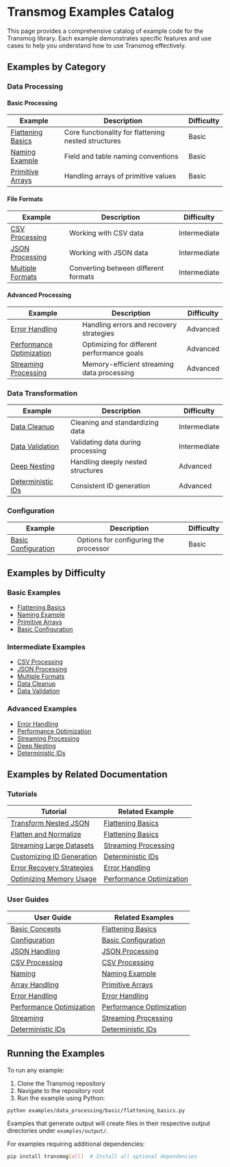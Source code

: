 # Transmog Examples Catalog

This page provides a comprehensive catalog of example code for the Transmog library. Each example
demonstrates specific features and use cases to help you understand how to use Transmog effectively.

## Examples by Category

### Data Processing

#### Basic Processing

| Example | Description | Difficulty |
|---------|-------------|------------|
| [Flattening Basics](../../examples/data_processing/basic/flattening_basics.py) | Core functionality for flattening nested structures | Basic |
| [Naming Example](../../examples/data_processing/basic/naming_example.py) | Field and table naming conventions | Basic |
| [Primitive Arrays](../../examples/data_processing/basic/primitive_arrays_example.py) | Handling arrays of primitive values | Basic |

#### File Formats

| Example | Description | Difficulty |
|---------|-------------|------------|
| [CSV Processing](../../examples/data_processing/file_formats/csv_processing.py) | Working with CSV data | Intermediate |
| [JSON Processing](../../examples/data_processing/file_formats/json_processing.py) | Working with JSON data | Intermediate |
| [Multiple Formats](../../examples/data_processing/file_formats/multiple_formats_example.py) | Converting between different formats | Intermediate |

#### Advanced Processing

| Example | Description | Difficulty |
|---------|-------------|------------|
| [Error Handling](../../examples/data_processing/advanced/error_handling.py) | Handling errors and recovery strategies | Advanced |
| [Performance Optimization](../../examples/data_processing/advanced/performance_optimization.py) | Optimizing for different performance goals | Advanced |
| [Streaming Processing](../../examples/data_processing/advanced/streaming_processing.py) | Memory-efficient streaming data processing | Advanced |

### Data Transformation

| Example | Description | Difficulty |
|---------|-------------|------------|
| [Data Cleanup](../../examples/data_transformation/basic/data_cleanup_example.py) | Cleaning and standardizing data | Intermediate |
| [Data Validation](../../examples/data_transformation/basic/data_validation_example.py) | Validating data during processing | Intermediate |
| [Deep Nesting](../../examples/data_transformation/advanced/deep_nesting_example.py) | Handling deeply nested structures | Advanced |
| [Deterministic IDs](../../examples/data_transformation/advanced/deterministic_ids.py) | Consistent ID generation | Advanced |

### Configuration

| Example | Description | Difficulty |
|---------|-------------|------------|
| [Basic Configuration](../../examples/configuration/basic/configuration.py) | Options for configuring the processor | Basic |

## Examples by Difficulty

### Basic Examples

- [Flattening Basics](../../examples/data_processing/basic/flattening_basics.py)
- [Naming Example](../../examples/data_processing/basic/naming_example.py)
- [Primitive Arrays](../../examples/data_processing/basic/primitive_arrays_example.py)
- [Basic Configuration](../../examples/configuration/basic/configuration.py)

### Intermediate Examples

- [CSV Processing](../../examples/data_processing/file_formats/csv_processing.py)
- [JSON Processing](../../examples/data_processing/file_formats/json_processing.py)
- [Multiple Formats](../../examples/data_processing/file_formats/multiple_formats_example.py)
- [Data Cleanup](../../examples/data_transformation/basic/data_cleanup_example.py)
- [Data Validation](../../examples/data_transformation/basic/data_validation_example.py)

### Advanced Examples

- [Error Handling](../../examples/data_processing/advanced/error_handling.py)
- [Performance Optimization](../../examples/data_processing/advanced/performance_optimization.py)
- [Streaming Processing](../../examples/data_processing/advanced/streaming_processing.py)
- [Deep Nesting](../../examples/data_transformation/advanced/deep_nesting_example.py)
- [Deterministic IDs](../../examples/data_transformation/advanced/deterministic_ids.py)

## Examples by Related Documentation

### Tutorials

| Tutorial | Related Example |
|----------|-----------------|
| [Transform Nested JSON](../tutorials/basic/transform-nested-json.md) | [Flattening Basics](../../examples/data_processing/basic/flattening_basics.py) |
| [Flatten and Normalize](../tutorials/basic/flatten-and-normalize.md) | [Flattening Basics](../../examples/data_processing/basic/flattening_basics.py) |
| [Streaming Large Datasets](../tutorials/intermediate/streaming-large-datasets.md) | [Streaming Processing](../../examples/data_processing/advanced/streaming_processing.py) |
| [Customizing ID Generation](../tutorials/intermediate/customizing-id-generation.md) | [Deterministic IDs](../../examples/data_transformation/advanced/deterministic_ids.py) |
| [Error Recovery Strategies](../tutorials/advanced/error-recovery-strategies.md) | [Error Handling](../../examples/data_processing/advanced/error_handling.py) |
| [Optimizing Memory Usage](../tutorials/advanced/optimizing-memory-usage.md) | [Performance Optimization](../../examples/data_processing/advanced/performance_optimization.py) |

### User Guides

| User Guide | Related Examples |
|------------|------------------|
| [Basic Concepts](../user/essentials/basic-concepts.md) | [Flattening Basics](../../examples/data_processing/basic/flattening_basics.py) |
| [Configuration](../user/essentials/configuration.md) | [Basic Configuration](../../examples/configuration/basic/configuration.py) |
| [JSON Handling](../user/processing/json-handling.md) | [JSON Processing](../../examples/data_processing/file_formats/json_processing.py) |
| [CSV Processing](../user/processing/csv-processing.md) | [CSV Processing](../../examples/data_processing/file_formats/csv_processing.py) |
| [Naming](../user/processing/naming.md) | [Naming Example](../../examples/data_processing/basic/naming_example.py) |
| [Array Handling](../user/processing/array-handling.md) | [Primitive Arrays](../../examples/data_processing/basic/primitive_arrays_example.py) |
| [Error Handling](../user/advanced/error-handling.md) | [Error Handling](../../examples/data_processing/advanced/error_handling.py) |
| [Performance Optimization](../user/advanced/performance-optimization.md) | [Performance Optimization](../../examples/data_processing/advanced/performance_optimization.py) |
| [Streaming](../user/advanced/streaming.md) | [Streaming Processing](../../examples/data_processing/advanced/streaming_processing.py) |
| [Deterministic IDs](../user/advanced/deterministic-ids.md) | [Deterministic IDs](../../examples/data_transformation/advanced/deterministic_ids.py) |

## Running the Examples

To run any example:

1. Clone the Transmog repository
2. Navigate to the repository root
3. Run the example using Python:

```bash
python examples/data_processing/basic/flattening_basics.py
```

Examples that generate output will create files in their respective output directories under `examples/output/`.

For examples requiring additional dependencies:

```bash
pip install transmog[all]  # Install all optional dependencies
```
